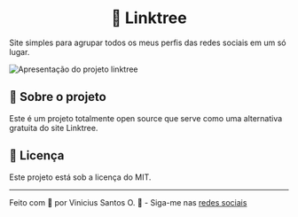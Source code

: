 <h1 align="center"> 🌲  Linktree </h1>

Site simples para agrupar todos os meus perfis das redes sociais em um só lugar.

![Apresentação do projeto linktree](https://i.imgur.com/u2e2dVn.png)


## :file_folder: Sobre o projeto
Este é um projeto totalmente open source que serve como uma alternativa gratuita do site Linktree.

## :bookmark_tabs: Licença

Este projeto está sob a licença do MIT.

---

Feito com 💜 por Vinicius Santos O. :wave: - Siga-me nas [redes sociais](https://viniciusoliver-stack.github.io/linktree/)